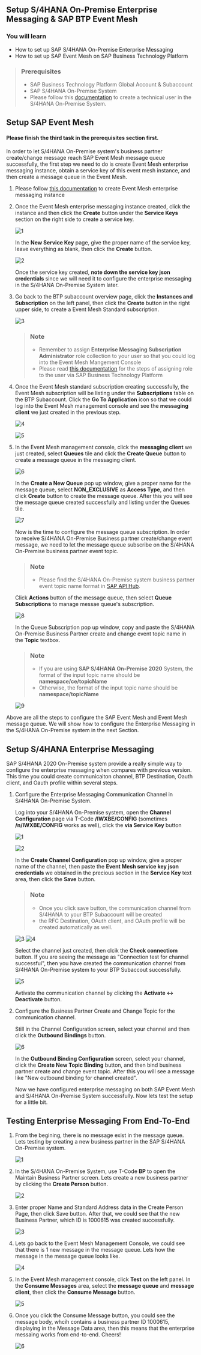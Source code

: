 ## Setup S/4HANA On-Premise Enterprise Messaging & SAP BTP Event Mesh

### You will learn
  - How to set up SAP S/4HANA On-Premise Enterprise Messaging
  - How to set up SAP Event Mesh on SAP Business Technology Platform
  
> ### Prerequisites
> - SAP Business Technology Platform Global Account & Subaccount
> - SAP S/4HANA On-Premise System
> - Please follow this [documentation](https://github.com/SAP-samples/cloud-extension-s4hana-business-process/blob/mission/mission/configure-oData-Service/README.md#create-technical-user-and-assign-role) to create a technical user in the S/4HANA On-Premise System.

## Setup SAP Event Mesh
#### Please finish the third task in the prerequisites section first.

In order to let S/4HANA On-Premise system's business partner create/change message reach SAP Event Mesh message queue successfully, the first step we need to do is create Event Mesh enterprise messaging instance, obtain a service key of this event mesh instance, and then create a message queue in the Event Mesh.

1. Please follow [this documentation](https://help.sap.com/docs/SAP_EM/bf82e6b26456494cbdd197057c09979f/d0483a9e38434f23a4579d6fcc72654b.html) to create Event Mesh enterprise messaging instance

2. Once the Event Mesh enterprise messaging instance created, click the instance and then click the **Create** button under the **Service Keys** section on the right side to create a service key.

    ![1](https://user-images.githubusercontent.com/29527722/223290548-7d038462-bafb-481c-a0cc-6e866896214c.png)

    In the **New Service Key** page, give the proper name of the service key, leave everything as blank, then click the **Create** button.
    
    ![2](https://user-images.githubusercontent.com/29527722/223290568-4221258a-9ce0-45dc-9f26-feec44b856c4.png)
    
    Once the service key created, **note down the service key json credentials** since we will need it to configure the enterprise messaging in the S/4HANA On-Premise System later.
    
3. Go back to the BTP subaccount overview page, click the **Instances and Subscription** on the left panel, then click the **Create** button in the right upper side, to create a Event Mesh Standard subscription. 

    ![3](https://user-images.githubusercontent.com/29527722/223290587-d81f7d08-45d0-4f9c-9e03-ea55f2cff0e7.png)
    
    > ### Note
    > - Remember to assign **Enterprise Messaging Subscription Administrator** role collection to your user so that you could log into the Event Mesh Mangement Console
    > - Please read [this documentation](https://help.sap.com/docs/SAP_EM/bf82e6b26456494cbdd197057c09979f/637d331010e54a2999e2f023d2de1130.html) for the steps of assigning role to the user via SAP Business Technology Platform

4. Once the Event Mesh standard subscription creating successfully, the Event Mesh subscription will be listing under the **Subscriptions** table on the BTP Subaccount. Click the **Go To Application** icon so that we could log into the Event Mesh management console and see the **messaging client** we just created in the previous step.

    ![4](https://user-images.githubusercontent.com/29527722/223290609-205f29c0-0e0f-4d01-96d2-6d14f5d7c49a.png)
    
    ![5](https://user-images.githubusercontent.com/29527722/223290626-c6b114f5-f5a4-42dd-bcf5-1534f75c3c7d.png)

5. In the Event Mesh management console, click the **messaging client** we just created, select **Queues** tile and click the **Create Queue** button to create a message queue in the messaging client.

    ![6](https://user-images.githubusercontent.com/29527722/223290643-88a070f1-fed0-4254-84a3-38356094c2fd.png)
    
    In the **Create a New Queue** pop up window, give a proper name for the message queue, select **NON_EXCLUSIVE** as **Access Type**, and then click **Create** button to create the message queue. After this you will see the message queue created successfully and listing under the Queues tile.
    
    ![7](https://user-images.githubusercontent.com/29527722/223290666-afe1d931-d6eb-49ed-8c44-67e3c7207fc1.png)
    
    Now is the time to configure the message queue subscription. In order to receive S/4HANA On-Premise Business partner create/change event message, we need to let the message queue subscribe on the S/4HANA On-Premise business partner event topic.
    
    > ### Note
    > - Please find the S/4HANA On-Premise system business partner event topic name format in [SAP API Hub](https://api.sap.com/event/SAPS4HANABusinessEvents_BusinessPartnerEvents/resource).
    
    Click **Actions** button of the message queue, then select **Queue Subscriptions** to manage messae queue's subscription.
    
    ![8](https://user-images.githubusercontent.com/29527722/223290696-e28d9470-1e0c-43c0-81a7-dd8eecf1e1e6.png)

    In the Queue Subscription pop up window, copy and paste the S/4HANA On-Premise Business Partner create and change event topic name in the **Topic** textbox.
    
    > ### Note
    > - If you are using **SAP S/4HANA On-Premise 2020** System, the format of the input topic name should be **namespace/ce/topicName**
    > - Otherwise, the format of the input topic name should be **namespace/topicName**
    
    ![9](https://user-images.githubusercontent.com/29527722/223290726-9a97b36f-2977-457e-a77e-28d7faa8fe1d.png)

Above are all the steps to configure the SAP Event Mesh and Event Mesh message queue. We will show how to configure the Enterprise Messaging in the S/4HANA On-Premise system in the next Section.

    
## Setup S/4HANA Enterprise Messaging

SAP S/4HANA 2020 On-Premise system provide a really simple way to configure the enterprise messaging when compares with previous version. This time you could create communicaiton channel, BTP Destination, Oauth client, and Oauth profile within several steps.

1. Configure the Enterprise Messaging Communication Channel in S/4HANA On-Premise System.

    Log into your S/4HANA On-Premise system, open the **Channel Configuration** page via T-Code **/IWXBE/CONFIG** (sometimes **/n/IWXBE/CONFIG** works as well), click the **via Service Key** button
    
    ![1](https://user-images.githubusercontent.com/29527722/223290976-a5e3b8ce-0541-4a59-9eda-0921d8e11ea8.png)
    
    ![2](https://user-images.githubusercontent.com/29527722/223290992-d8b492f8-c8b2-4ed2-8189-66e87a5f5a35.png)
    
    In the **Create Channel Configuration** pop up window, give a proper name of the channel, then paste the **Event Mesh service key json credentials** we obtained in the precious section in the **Service Key** text area, then click the **Save** button. 
    
    > ### Note
    > - Once you click save button, the communication channel from S/4HANA to your BTP Subaccount will be created
    > - the RFC Destination, OAuth client, and OAuth profile will be created automatically as well. 
    
    ![3](https://user-images.githubusercontent.com/29527722/223291320-c6896222-51bb-4f7b-be80-11b0b1065c8e.png)
    ![4](https://user-images.githubusercontent.com/29527722/223291340-d368099f-8e42-4f6c-9e46-eafba24538dd.png)
    
    Select the channel just created, then clcik the **Check connectiom** button. If you are seeing the message as "Connection test for channel successful", then you have created the communication channel from S/4HANA On-Premise system to your BTP Subaccout successfully.
    
    ![5](https://user-images.githubusercontent.com/29527722/223291358-263b21af-c9b9-4b78-a986-9e03b2d00f14.png)
    
    Avtivate the communication channel by clicking the **Activate <-> Deactivate** button. 
    
2. Configure the Business Partner Create and Change Topic for the communication channel.

    Still in the Channel Configuration screen, select your channel and then click the **Outbound Bindings** button.
    
    ![6](https://user-images.githubusercontent.com/29527722/223291175-3f7b04e0-b55e-477a-bfc3-a4a7cb887778.png)
    
    In the **Outbound Binding Configuration** screen, select your channel, click the **Create New Topic Binding** button, and then bind business partner create and change event topic. After this you will see a message like "New outbound binding for channel created".
    
    Now we have configured enterprise messaging on both SAP Event Mesh and S/4HANA On-Premise System successfully. Now lets test the setup for a little bit.
    
## Testing Enterprise Messaging From End-To-End

1. From the begining, there is no message exist in the message queue. Lets testing by creating a new business partner in the SAP S/4HANA On-Premise system.

    ![1](https://user-images.githubusercontent.com/29527722/223291556-b90aba15-935f-450e-9ddd-10b974b520ea.png)
    
2. In the S/4HANA On-Premise System, use T-Code **BP** to open the Maintain Business Partner screen. Lets create a new business partner by clicking the **Create Person** button.

    ![2](https://user-images.githubusercontent.com/29527722/223291576-e001ffe5-ea84-47fc-b4dd-1471277198b9.png)

3. Enter proper Name and Standard Address data in the Create Person Page, then click Save button. After that, we could see that the new Business Partner, which ID is 1000615 was created successfully.

    ![3](https://user-images.githubusercontent.com/29527722/223291588-9c76e89c-ea00-43f2-ab75-42496b2a4419.png)

4. Lets go back to the Event Mesh Management Console, we could see that there is 1 new message in the message queue. Lets how the message in the message queue looks like.
    
    ![4](https://user-images.githubusercontent.com/29527722/223291598-06999ada-8848-4c77-bc6f-061280d4f36a.png)

5. In the Event Mesh management console, click **Test** on the left panel. In the **Consume Messages** area, select the **message queue** and **message client**, then click the **Consume Message** button. 

    ![5](https://user-images.githubusercontent.com/29527722/223291611-651fb3d6-3329-4db4-a2b4-1aab5f56aa7c.png)

6. Once you click the Consume Message button, you could see the message body, whcih contains a business partner ID 1000615, displaying in the Message Data area, then this means that the enterprise messaing works from end-to-end. Cheers!
    
    ![6](https://user-images.githubusercontent.com/29527722/223291632-f63a8bfd-69f9-44c2-ae56-9691691070f5.png)
